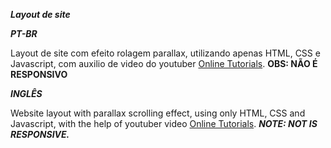 **_Layout de site_**

**_PT-BR_**

 Layout de site com efeito rolagem parallax, utilizando apenas HTML, CSS e Javascript, com auxilio de video do youtuber [Online Tutorials](https://www.youtube.com/c/OnlineTutorials4Designers). **OBS: NÃO É RESPONSIVO**
 
 **_INGLÊS_**
 
 Website layout with parallax scrolling effect, using only HTML, CSS and Javascript, with the help of youtuber video [Online Tutorials](https://www.youtube.com/c/OnlineTutorials4Designers). **_NOTE: NOT IS RESPONSIVE._**
